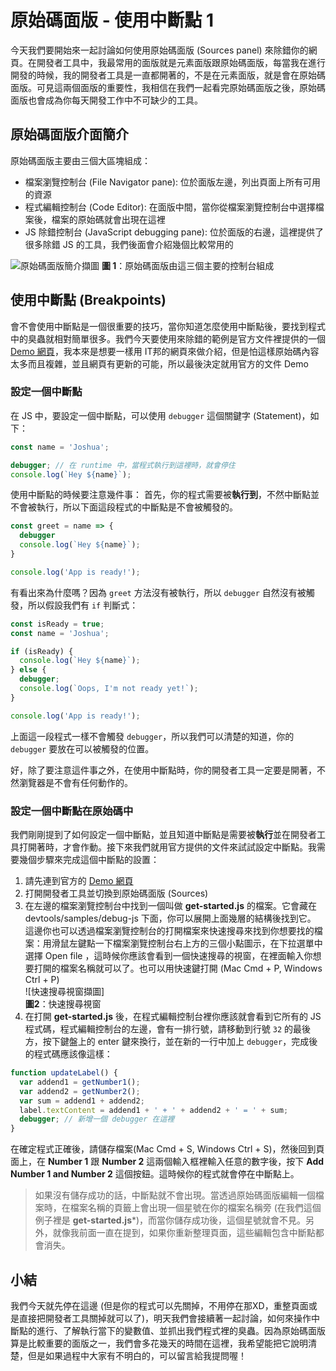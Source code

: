 # 原始碼面版 - 使用中斷點 1
今天我們要開始來一起討論如何使用原始碼面版 (Sources panel) 來除錯你的網頁。在開發者工具中，我最常用的面版就是元素面版跟原始碼面版，每當我在進行開發的時候，我的開發者工具是一直都開著的，不是在元素面版，就是會在原始碼面版。可見這兩個面版的重要性，我相信在我們一起看完原始碼面版之後，原始碼面版也會成為你每天開發工作中不可缺少的工具。

## 原始碼面版介面簡介
原始碼面版主要由三個大區塊組成：
- 檔案瀏覽控制台 (File Navigator pane): 位於面版左邊，列出頁面上所有可用的資源
- 程式編輯控制台 (Code Editor): 在面版中間，當你從檔案瀏覽控制台中選擇檔案後，檔案的原始碼就會出現在這裡
- JS 除錯控制台 (JavaScript debugging pane): 位於面版的右邊，這裡提供了很多除錯 JS 的工具，我們後面會介紹幾個比較常用的

![原始碼面版簡介擷圖](https://www.dropbox.com/s/1d0wq3ilh7y5xq3/overview.jpg?raw=1)
**圖 1**：原始碼面版由這三個主要的控制台組成

## 使用中斷點 (Breakpoints)
會不會使用中斷點是一個很重要的技巧，當你知道怎麼使用中斷點後，要找到程式中的臭蟲就相對簡單很多。我們今天要使用來除錯的範例是官方文件裡提供的一個 [Demo 網頁](https://googlechrome.github.io/devtools-samples/debug-js/get-started)，我本來是想要一樣用 IT邦的網頁來做介紹，但是怕這樣原始碼內容太多而且複雜，並且網頁有更新的可能，所以最後決定就用官方的文件 Demo

### 設定一個中斷點
在 JS 中，要設定一個中斷點，可以使用 `debugger` 這個關鍵字 (Statement)，如下：
```js
const name = 'Joshua';

debugger; // 在 runtime 中，當程式執行到這裡時，就會停住
console.log(`Hey ${name}`);

```

使用中斷點的時候要注意幾件事：
首先，你的程式需要被**執行到**，不然中斷點並不會被執行，所以下面這段程式的中斷點是不會被觸發的。

```js
const greet = name => {
  debugger
  console.log(`Hey ${name}`);
}

console.log('App is ready!');

```

有看出來為什麼嗎？因為 `greet` 方法沒有被執行，所以 `debugger` 自然沒有被觸發，所以假設我們有 `if` 判斷式：
```js
const isReady = true;
const name = 'Joshua';

if (isReady) {
  console.log(`Hey ${name}`);
} else {
  debugger;
  console.log(`Oops, I'm not ready yet!`);
}

console.log('App is ready!');
```

上面這一段程式一樣不會觸發 `debugger`，所以我們可以清楚的知道，你的 `debugger` 要放在可以被觸發的位置。

好，除了要注意這件事之外，在使用中斷點時，你的開發者工具一定要是開著，不然瀏覽器是不會有任何動作的。

### 設定一個中斷點在原始碼中
我們剛剛提到了如何設定一個中斷點，並且知道中斷點是需要被**執行**並在開發者工具打開著時，才會作動。接下來我們就用官方提供的文件來試試設定中斷點。我需要幾個步驟來完成這個中斷點的設置：

1. 請先連到官方的 [Demo 網頁](https://googlechrome.github.io/devtools-samples/debug-js/get-started)
2. 打開開發者工具並切換到原始碼面版 (Sources)
3. 在左邊的檔案瀏覽控制台中找到一個叫做 **get-started.js** 的檔案。它會藏在 devtools/samples/debug-js 下面，你可以展開上面幾層的結構後找到它。  
這邊你也可以透過檔案瀏覽控制台的打開檔案來快速搜尋來找到你想要找的檔案：用滑鼠左鍵點一下檔案瀏覽控制台右上方的三個小點圖示，在下拉選單中選擇 Open file ，這時候你應該會看到一個快速搜尋的視窗，在裡面輸入你想要打開的檔案名稱就可以了。也可以用快速鍵打開 (Mac Cmd + P, Windows Ctrl + P)  
    ![快速搜尋視窗擷圖]  
    **圖2**：快速搜尋視窗
4. 在打開 **get-started.js** 後，在程式編輯控制台裡你應該就會看到它所有的 JS 程式碼，程式編輯控制台的左邊，會有一排行號，請移動到行號 `32` 的最後方，按下鍵盤上的 enter 鍵來換行，並在新的一行中加上 `debugger`，完成後的程式碼應該像這樣：

```js
function updateLabel() {
  var addend1 = getNumber1();
  var addend2 = getNumber2();
  var sum = addend1 + addend2;
  label.textContent = addend1 + ' + ' + addend2 + ' = ' + sum;
  debugger; // 新增一個 debugger 在這裡
}
```
在確定程式正確後，請儲存檔案(Mac Cmd + S, Windows Ctrl + S)，然後回到頁面上，在 **Number 1** 跟 **Number 2** 這兩個輸入框裡輸入任意的數字後，按下 **Add Number 1 and Number 2** 這個按鈕。這時候你的程式就會停在中斷點上。

> 如果沒有儲存成功的話，中斷點就不會出現。當透過原始碼面版編輯一個檔案時，在檔案名稱的頁籤上會出現一個星號在你的檔案名稱旁 (在我們這個例子裡是 **get-started.js***)，而當你儲存成功後，這個星號就會不見。另外，就像我前面一直在提到，如果你重新整理頁面，這些編輯包含中斷點都會消失。

## 小結
我們今天就先停在這邊 (但是你的程式可以先關掉，不用停在那XD，重整頁面或是直接把開發者工具關掉就可以了)，明天我們會接續著一起討論，如何來操作中斷點的進行、了解執行當下的變數值、並抓出我們程式裡的臭蟲。因為原始碼面版算是比較重要的面版之一，我們會多花幾天的時間在這裡，我希望能把它說明清楚，但是如果過程中大家有不明白的，可以留言給我提問喔！
